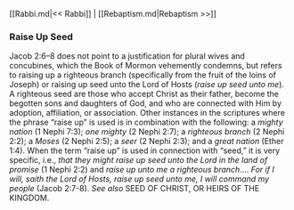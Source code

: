 [[Rabbi.md|<< Rabbi]]  |  [[Rebaptism.md|Rebaptism >>]]

### Raise Up Seed
Jacob 2:6–8 does not point to a justification for plural wives and concubines, which the Book of Mormon vehemently condemns, but refers to raising up a righteous branch (specifically from the fruit of the loins of Joseph) or raising up seed unto the Lord of Hosts (*raise up seed unto me*). A righteous seed are those who accept Christ as their father, become the begotten sons and daughters of God, and who are connected with Him by adoption, affiliation, or association. Other instances in the scriptures where the phrase “raise up” is used is in combination with the following: a *mighty nation* (1 Nephi 7:3); *one mighty* (2 Nephi 2:7); a *righteous branch* (2 Nephi 2:2); a *Moses* (2 Nephi 2:5); a *seer* (2 Nephi 2:3); and a *great nation* (Ether 1:4). When the term “raise up” is used in connection with “seed,” it is very specific, i.e., *that they might raise up seed unto the Lord in the land of promise* (1 Nephi 2:2) and *raise up unto me a righteous branch*…. *For if I will, saith the Lord of Hosts, raise up seed unto me, I will command my people* (Jacob 2:7-8). *See also* SEED OF CHRIST, OR HEIRS OF THE KINGDOM.